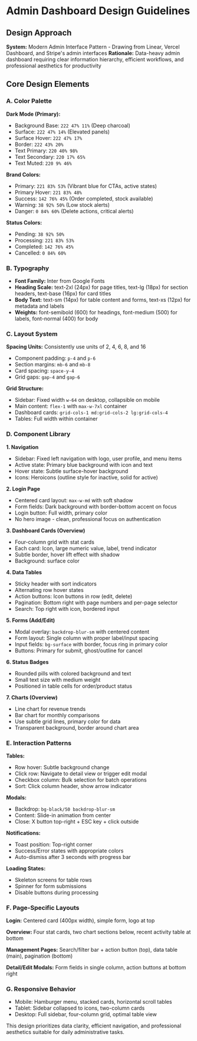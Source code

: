 # Admin Dashboard Design Guidelines

## Design Approach
**System:** Modern Admin Interface Pattern - Drawing from Linear, Vercel Dashboard, and Stripe's admin interfaces
**Rationale:** Data-heavy admin dashboard requiring clear information hierarchy, efficient workflows, and professional aesthetics for productivity

## Core Design Elements

### A. Color Palette

**Dark Mode (Primary):**
- Background Base: `222 47% 11%` (Deep charcoal)
- Surface: `222 47% 14%` (Elevated panels)
- Surface Hover: `222 47% 17%`
- Border: `222 43% 20%`
- Text Primary: `220 40% 98%`
- Text Secondary: `220 17% 65%`
- Text Muted: `220 9% 46%`

**Brand Colors:**
- Primary: `221 83% 53%` (Vibrant blue for CTAs, active states)
- Primary Hover: `221 83% 48%`
- Success: `142 76% 45%` (Order completed, stock available)
- Warning: `38 92% 50%` (Low stock alerts)
- Danger: `0 84% 60%` (Delete actions, critical alerts)

**Status Colors:**
- Pending: `38 92% 50%`
- Processing: `221 83% 53%`
- Completed: `142 76% 45%`
- Cancelled: `0 84% 60%`

### B. Typography
- **Font Family:** Inter from Google Fonts
- **Heading Scale:** text-2xl (24px) for page titles, text-lg (18px) for section headers, text-base (16px) for card titles
- **Body Text:** text-sm (14px) for table content and forms, text-xs (12px) for metadata and labels
- **Weights:** font-semibold (600) for headings, font-medium (500) for labels, font-normal (400) for body

### C. Layout System
**Spacing Units:** Consistently use units of 2, 4, 6, 8, and 16
- Component padding: `p-4` and `p-6`
- Section margins: `mb-6` and `mb-8`
- Card spacing: `space-y-4`
- Grid gaps: `gap-4` and `gap-6`

**Grid Structure:**
- Sidebar: Fixed width `w-64` on desktop, collapsible on mobile
- Main content: `flex-1` with `max-w-7xl` container
- Dashboard cards: `grid-cols-1 md:grid-cols-2 lg:grid-cols-4`
- Tables: Full width within container

### D. Component Library

**1. Navigation**
- Sidebar: Fixed left navigation with logo, user profile, and menu items
- Active state: Primary blue background with icon and text
- Hover state: Subtle surface-hover background
- Icons: Heroicons (outline style for inactive, solid for active)

**2. Login Page**
- Centered card layout: `max-w-md` with soft shadow
- Form fields: Dark background with border-bottom accent on focus
- Login button: Full width, primary color
- No hero image - clean, professional focus on authentication

**3. Dashboard Cards (Overview)**
- Four-column grid with stat cards
- Each card: Icon, large numeric value, label, trend indicator
- Subtle border, hover lift effect with shadow
- Background: surface color

**4. Data Tables**
- Sticky header with sort indicators
- Alternating row hover states
- Action buttons: Icon buttons in row (edit, delete)
- Pagination: Bottom right with page numbers and per-page selector
- Search: Top right with icon, bordered input

**5. Forms (Add/Edit)**
- Modal overlay: `backdrop-blur-sm` with centered content
- Form layout: Single column with proper label/input spacing
- Input fields: `bg-surface` with border, focus ring in primary color
- Buttons: Primary for submit, ghost/outline for cancel

**6. Status Badges**
- Rounded pills with colored background and text
- Small text size with medium weight
- Positioned in table cells for order/product status

**7. Charts (Overview)**
- Line chart for revenue trends
- Bar chart for monthly comparisons
- Use subtle grid lines, primary color for data
- Transparent background, border around chart area

### E. Interaction Patterns

**Tables:**
- Row hover: Subtle background change
- Click row: Navigate to detail view or trigger edit modal
- Checkbox column: Bulk selection for batch operations
- Sort: Click column header, show arrow indicator

**Modals:**
- Backdrop: `bg-black/50 backdrop-blur-sm`
- Content: Slide-in animation from center
- Close: X button top-right + ESC key + click outside

**Notifications:**
- Toast position: Top-right corner
- Success/Error states with appropriate colors
- Auto-dismiss after 3 seconds with progress bar

**Loading States:**
- Skeleton screens for table rows
- Spinner for form submissions
- Disable buttons during processing

### F. Page-Specific Layouts

**Login:** Centered card (400px width), simple form, logo at top

**Overview:** Four stat cards, two chart sections below, recent activity table at bottom

**Management Pages:** Search/filter bar + action button (top), data table (main), pagination (bottom)

**Detail/Edit Modals:** Form fields in single column, action buttons at bottom right

### G. Responsive Behavior
- Mobile: Hamburger menu, stacked cards, horizontal scroll tables
- Tablet: Sidebar collapsed to icons, two-column cards
- Desktop: Full sidebar, four-column grid, optimal table view

This design prioritizes data clarity, efficient navigation, and professional aesthetics suitable for daily administrative tasks.